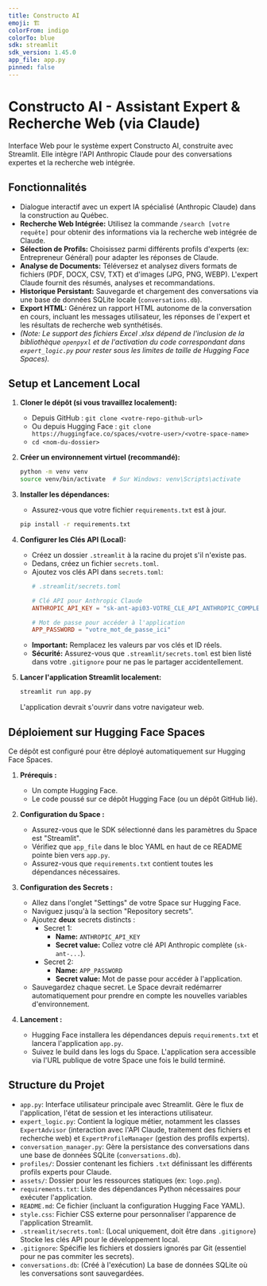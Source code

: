 ```yaml
---
title: Constructo AI
emoji: 🏗️
colorFrom: indigo
colorTo: blue
sdk: streamlit
sdk_version: 1.45.0
app_file: app.py
pinned: false
---
```


# Constructo AI - Assistant Expert & Recherche Web (via Claude)

Interface Web pour le système expert Constructo AI, construite avec Streamlit. Elle intègre l'API Anthropic Claude pour des conversations expertes et la recherche web intégrée.

## Fonctionnalités

*   Dialogue interactif avec un expert IA spécialisé (Anthropic Claude) dans la construction au Québec.
*   **Recherche Web Intégrée:** Utilisez la commande `/search [votre requête]` pour obtenir des informations via la recherche web intégrée de Claude.
*   **Sélection de Profils:** Choisissez parmi différents profils d'experts (ex: Entrepreneur Général) pour adapter les réponses de Claude.
*   **Analyse de Documents:** Téléversez et analysez divers formats de fichiers (PDF, DOCX, CSV, TXT) et d'images (JPG, PNG, WEBP). L'expert Claude fournit des résumés, analyses et recommandations.
*   **Historique Persistant:** Sauvegarde et chargement des conversations via une base de données SQLite locale (`conversations.db`).
*   **Export HTML:** Générez un rapport HTML autonome de la conversation en cours, incluant les messages utilisateur, les réponses de l'expert et les résultats de recherche web synthétisés.
*   *(Note: Le support des fichiers Excel .xlsx dépend de l'inclusion de la bibliothèque `openpyxl` et de l'activation du code correspondant dans `expert_logic.py` pour rester sous les limites de taille de Hugging Face Spaces).*

## Setup et Lancement Local

1.  **Cloner le dépôt (si vous travaillez localement):**
    *   Depuis GitHub : `git clone <votre-repo-github-url>`
    *   Ou depuis Hugging Face : `git clone https://huggingface.co/spaces/<votre-user>/<votre-space-name>`
    *   `cd <nom-du-dossier>`

2.  **Créer un environnement virtuel (recommandé):**
    ```bash
    python -m venv venv
    source venv/bin/activate  # Sur Windows: venv\Scripts\activate
    ```

3.  **Installer les dépendances:**
    *   Assurez-vous que votre fichier `requirements.txt` est à jour.
    ```bash
    pip install -r requirements.txt
    ```

4.  **Configurer les Clés API (Local):**
    *   Créez un dossier `.streamlit` à la racine du projet s'il n'existe pas.
    *   Dedans, créez un fichier `secrets.toml`.
    *   Ajoutez vos clés API dans `secrets.toml`:
        ```toml
        # .streamlit/secrets.toml

        # Clé API pour Anthropic Claude
        ANTHROPIC_API_KEY = "sk-ant-api03-VOTRE_CLE_API_ANTHROPIC_COMPLETE_ICI"

        # Mot de passe pour accéder à l'application
        APP_PASSWORD = "votre_mot_de_passe_ici"
        ```
    *   **Important:** Remplacez les valeurs par vos clés et ID réels.
    *   **Sécurité:** Assurez-vous que `.streamlit/secrets.toml` est bien listé dans votre `.gitignore` pour ne pas le partager accidentellement.

5.  **Lancer l'application Streamlit localement:**
    ```bash
    streamlit run app.py
    ```
    L'application devrait s'ouvrir dans votre navigateur web.

## Déploiement sur Hugging Face Spaces

Ce dépôt est configuré pour être déployé automatiquement sur Hugging Face Spaces.

1.  **Prérequis :**
    *   Un compte Hugging Face.
    *   Le code poussé sur ce dépôt Hugging Face (ou un dépôt GitHub lié).

2.  **Configuration du Space :**
    *   Assurez-vous que le SDK sélectionné dans les paramètres du Space est "Streamlit".
    *   Vérifiez que `app_file` dans le bloc YAML en haut de ce README pointe bien vers `app.py`.
    *   Assurez-vous que `requirements.txt` contient toutes les dépendances nécessaires.

3.  **Configuration des Secrets :**
    *   Allez dans l'onglet "Settings" de votre Space sur Hugging Face.
    *   Naviguez jusqu'à la section "Repository secrets".
    *   Ajoutez **deux** secrets distincts :
        *   Secret 1:
            *   **Name:** `ANTHROPIC_API_KEY`
            *   **Secret value:** Collez votre clé API Anthropic complète (`sk-ant-...`).
        *   Secret 2:
            *   **Name:** `APP_PASSWORD`
            *   **Secret value:** Mot de passe pour accéder à l'application.
    *   Sauvegardez chaque secret. Le Space devrait redémarrer automatiquement pour prendre en compte les nouvelles variables d'environnement.

4.  **Lancement :**
    *   Hugging Face installera les dépendances depuis `requirements.txt` et lancera l'application `app.py`.
    *   Suivez le build dans les logs du Space. L'application sera accessible via l'URL publique de votre Space une fois le build terminé.

## Structure du Projet

*   `app.py`: Interface utilisateur principale avec Streamlit. Gère le flux de l'application, l'état de session et les interactions utilisateur.
*   `expert_logic.py`: Contient la logique métier, notamment les classes `ExpertAdvisor` (interaction avec l'API Claude, traitement des fichiers et recherche web) et `ExpertProfileManager` (gestion des profils experts).
*   `conversation_manager.py`: Gère la persistance des conversations dans une base de données SQLite (`conversations.db`).
*   `profiles/`: Dossier contenant les fichiers `.txt` définissant les différents profils experts pour Claude.
*   `assets/`: Dossier pour les ressources statiques (ex: `logo.png`).
*   `requirements.txt`: Liste des dépendances Python nécessaires pour exécuter l'application.
*   `README.md`: Ce fichier (incluant la configuration Hugging Face YAML).
*   `style.css`: Fichier CSS externe pour personnaliser l'apparence de l'application Streamlit.
*   `.streamlit/secrets.toml`: (Local uniquement, doit être dans `.gitignore`) Stocke les clés API pour le développement local.
*   `.gitignore`: Spécifie les fichiers et dossiers ignorés par Git (essentiel pour ne pas commiter les secrets).
*   `conversations.db`: (Créé à l'exécution) La base de données SQLite où les conversations sont sauvegardées.
